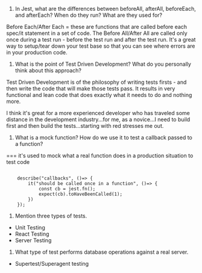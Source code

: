 <!-- Answers to the Short Answer Essay Questions go here -->


1. In Jest, what are the differences between beforeAll, afterAll, beforeEach, and afterEach? When do they run? What are they used for?

Before Each/After Each = these are functions that are called before each spec/it statement in a set of code. The Before All/After All are called only once during a test run - before the test run and after the test run. It's a great way to setup/tear down your test base so that you can see where errors are in your production code. 

1. What is the point of Test Driven Development? What do you personally think about this approach?

Test Driven Development is of the philosophy of writing tests firsts - and then write the code that will make those tests pass. It results in very functional and lean code that does exactly what it needs to do and nothing more. 

I think it's great for a more experienced developer who has traveled some distance in the development industry...for me, as a novice...I need to build first and then build the tests...starting with red stresses me out. 
1. What is a mock function? How do we use it to test a callback passed to a function?

=== it's used to mock what a real function does in a production situation to test code 

```type: js

    describe("callbacks", ()=> {
        it("should be called once in a function", ()=> {
            const cb = jest.fn();
            expect(cb).toHaveBeenCalled(1);
        })
    });

```

1. Mention three types of tests.
- Unit Testing
- React Testing 
- Server Testing

1. What type of test performs database operations against a real server.
- Supertest/Superagent testing
